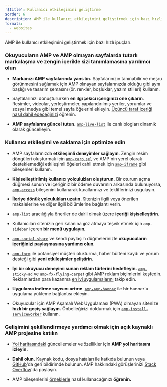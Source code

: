 ```yaml
---
'$title': Kullanıcı etkileşimini geliştirme
$order: 6
description: AMP ile kullanıcı etkileşimini geliştirmek için bazı hızlı ipuçları. Okuyucuların AMP ve AMP olmayan sayfalarda tutarlı markalaşma ve zengin içerikle sizi tanımlamasına yardımcı olun
formats:
  - websites
---
```


AMP ile kullanıcı etkileşimini geliştirmek için bazı hızlı ipuçları.

### Okuyucuların AMP ve AMP olmayan sayfalarda tutarlı markalaşma ve zengin içerikle sizi tanımlamasına yardımcı olun

- **Markanızı AMP sayfalarında yansıtın.** Sayfalarınızın tanınabilir ve meşru görünmesini sağlamak için AMP olmayan sayfalarınızda olduğu gibi aynı başlığı ve tasarım şemasını (ör. renkler, boşluklar, yazım stilleri) kullanın.

- Sayfalarınızı dönüştürürken **en ilgi çekici içeriğinizi öne çıkarın**. Resimler, videolar, yerleştirmeler, yapılandırılmış veriler, yorumlar ve sosyal medya gibi temel sayfa öğelerini ekleyin. [Üçüncü taraf içeriği nasıl dahil edeceğinizi](../../../documentation/guides-and-tutorials/develop/media_iframes_3p/third_party_components.md) öğrenin.

- **AMP sayfalarını güncel tutun.** [`amp-live-list`](../../../documentation/components/reference/amp-live-list.md) ile canlı blogları dinamik olarak güncelleyin.

### Kullanıcı etkileşimi ve saklama için optimize edin

- AMP sayfalarınızda **etkileşimli deneyimler sağlayın**. Zengin resim döngüleri oluşturmak için [`amp-carousel`](../../../documentation/components/reference/amp-carousel.md) ve AMP'nin yerel olarak desteklemediği etkileşimli öğeleri dahil etmek için [`amp-iframe`](../../../documentation/components/reference/amp-iframe.md) gibi bileşenleri kullanın.

- **Kişiselleştirilmiş kullanıcı yolculukları oluşturun.** Bir oturum açma düğmesi sunun ve içeriğiniz bir ödeme duvarının arkasında bulunuyorsa, [`amp-access`](../../../documentation/components/reference/amp-access.md) bileşenini kullanarak kurallarınızı ve tekliflerinizi uygulayın.

- **İleriye dönük yolculukları uzatın.** Sitenizin ilgili veya önerilen makalelerine ve diğer ilgili bölümlerine bağlantı verin.

- [`amp-list`](../../../documentation/components/reference/amp-list.md) aracılığıyla öneriler de dahil olmak üzere **içeriği kişiselleştirin**.

- Kullanıcıları sitenizin geri kalanına göz atmaya teşvik etmek için <a><code data-md-type="codespan">amp-sidebar</code></a> içeren **bir menü uygulayın**.

- [`amp-social-share`](../../../documentation/components/reference/amp-social-share.md) ve kendi paylaşım düğmelerinizle **okuyucuların içeriğinizi paylaşmasına yardımcı olun**.

- [`amp-form`](../../../documentation/components/reference/amp-form.md) ile potansiyel müşteri oluşturma, haber bülteni kaydı ve yorum desteği gibi **yeni etkileşimler geliştirin**.

- **İyi bir okuyucu deneyimi sunan reklam türlerini hedefleyin.** [`amp-sticky-ad`](../../../documentation/components/reference/amp-sticky-ad.md) ve [`amp-fx-flying-carpet`](../../../documentation/components/reference/amp-fx-flying-carpet.md) gibi AMP reklam biçimlerini keşfedin. Reklamlardan para kazanma [en iyi uygulamalarını](../../../documentation/guides-and-tutorials/develop/monetization/index.md) takip edin.

- **Uygulama indirme sayısını artırın.** [`amp-app-banner`](../../../documentation/components/reference/amp-app-banner.md) ile bir banner'a uygulama yükleme bağlantısı ekleyin.

- Okuyucular için AMP Aşamalı Web Uygulaması (PWA) olmayan sitenize **hızlı bir geçiş sağlayın.** Önbelleğinizi doldurmak için [`amp-install-serviceworker`](../../../documentation/components/reference/amp-install-serviceworker.md) kullanın.

### Gelişimini şekillendirmeye yardımcı olmak için açık kaynaklı AMP projesine katılın

- [Yol haritasındaki](../../../community/roadmap.html) güncellemeler ve özellikler için **AMP yol haritasını izleyin.**

- **Dahil olun.** Kaynak kodu, dosya hataları ile katkıda bulunun veya [GitHub](https://github.com/ampproject/amphtml/blob/main/CONTRIBUTING.md)'da geri bildirimde bulunun. AMP hakkındaki görüşlerinizi [Stack Overflow](https://stackoverflow.com/questions/tagged/amp-html)'da paylaşın.

- AMP bileşenlerini [örneklerle](../../../documentation/examples/index.html) nasıl kullanacağınızı **öğrenin.**
